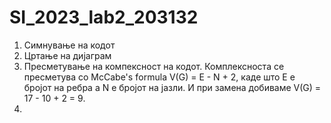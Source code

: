 # SI_2023_lab2_203132
1. Симнување на кодот
2. Цртање на дијаграм 
3. Пресметување на компексност на кодот. Комплексноста се пресметува со McCabe's fоrmula V(G) = E - N + 2, каде што Е е бројот на ребра а N е бројот на јазли. И при замена добиваме V(G) = 17 - 10 + 2 = 9.
4. 
